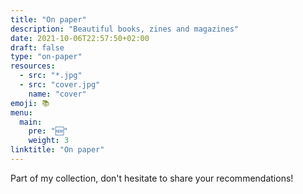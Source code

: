 ```yaml
---
title: "On paper"
description: "Beautiful books, zines and magazines"
date: 2021-10-06T22:57:50+02:00
draft: false
type: "on-paper"
resources:
  - src: "*.jpg"
  - src: "cover.jpg"
    name: "cover"
emoji: 📚
menu:
  main:
    pre: "🆕"
    weight: 3
linktitle: "On paper"
---
```


Part of my collection, don't hesitate to share your recommendations!

